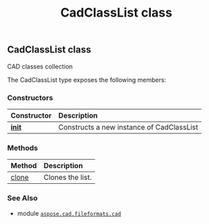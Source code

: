 ﻿---
title: CadClassList class
second_title: Aspose.CAD for Python via .NET API References
description: 
type: docs
weight: 60
url: /aspose.cad.fileformats.cad/cadclasslist/
is_root: false
---

## CadClassList class

CAD classes collection



The CadClassList type exposes the following members:

### Constructors
| Constructor | Description |
| :- | :- |
| [__init__](/cad/python-net/aspose.cad.fileformats.cad/cadclasslist/__init__/#) | Constructs a new instance of CadClassList |


### Methods
| Method | Description |
| :- | :- |
| [clone](/cad/python-net/aspose.cad.fileformats.cad/cadclasslist/clone/#) | Clones the list. |



### See Also
* module [`aspose.cad.fileformats.cad`](..)
